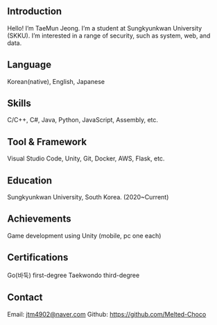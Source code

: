 ## Introduction

Hello! I’m TaeMun Jeong.
I’m a student at Sungkyunkwan University (SKKU).
I’m interested in a range of security, such as system, web, and data.

## Language
Korean(native), English, Japanese

## Skills
C/C++, C#, Java, Python, JavaScript, Assembly, etc.

## Tool & Framework
Visual Studio Code, Unity, Git, Docker, AWS, Flask, etc.

## Education
Sungkyunkwan University, South Korea. (2020~Current)

## Achievements
Game development using Unity (mobile, pc one each)

## Certifications
Go(바둑) first-degree
Taekwondo third-degree

## Contact
Email: jtm4902@naver.com
Github: https://github.com/Melted-Choco
